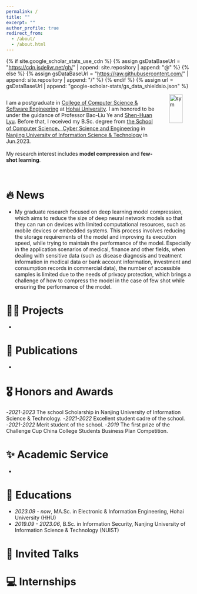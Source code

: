 ```yaml
---
permalink: /
title: ""
excerpt: ""
author_profile: true
redirect_from: 
  - /about/
  - /about.html
---
```


{% if site.google_scholar_stats_use_cdn %}
{% assign gsDataBaseUrl = "https://cdn.jsdelivr.net/gh/" | append: site.repository | append: "@" %}
{% else %}
{% assign gsDataBaseUrl = "https://raw.githubusercontent.com/" | append: site.repository | append: "/" %}
{% endif %}
{% assign url = gsDataBaseUrl | append: "google-scholar-stats/gs_data_shieldsio.json" %}

<span class='anchor' id='about-me'></span>

<head>
    <style>
        .container {
            display: flex;
        }
        .text {
            flex: 80%;
        }
        .image {
            flex: 20%;
            display: flex;
            justify-content: flex-end;
        }
    </style>
</head>
<body>
    <div class="container">
        <div class="text">
              <p>I am a postgraduate in <a href='https://cies.hhu.edu.cn/'>College of Computer Science & Software Engineering</a> at <a href='https://www.hhu.edu.cn/'>Hohai University</a>. I am honored to be under the guidance of Professor Bao-Liu Ye and <a href='https://lyushenhuan.github.io/'>Shen-Huan Lyu</a>. Before that, I received my B.Sc. degree from <a href='https://scs.nuist.edu.cn/main.htm'>the School of Computer Science、Cyber Science and Engineering</a> in <a href='https://www.nuist.edu.cn/main.htm'>Nanjing University of Information Science & Technology</a> in Jun.2023.<br><br>
              My research interest includes <b>model compression</b> and <b>few-shot learning</b>.<br><br></p>
        </div>
        <div class="image">
            <img src="images/hhu.svg" alt='sym' width="60%">
        </div>
    </div>
</body>


# 🔥 News
- My graduate research focused on deep learning model compression, which aims to reduce the size of deep neural network models so that they can run on devices with limited computational resources, such as mobile devices or embedded systems. This process involves reducing the storage requirements of the model and improving its execution speed, while trying to maintain the performance of the model. Especially in the application scenarios of medical, finance and other fields, when dealing with sensitive data (such as disease diagnosis and treatment information in medical data or bank account information, investment and consumption records in commercial data), the number of accessible samples is limited due to the needs of privacy protection, which brings a challenge of how to compress the model in the case of few shot while ensuring the performance of the model.

#  👨‍💻 Projects
- 


# 📝 Publications 
- 

# 🎖 Honors and Awards
-*2021-2023* The school Scholarship in Nanjing University of Information Science & Technology.
-*2021-2022* Excellent student cadre of the school.
-*2021-2022* Merit student of the school.
-*2019* The first prize of the Challenge Cup China College Students Business Plan Competition.

# ✨ Academic Service
-

# 📖 Educations
- *2023.09 - now*, MA.Sc. in Electronic & Information Engineering, Hohai University (HHU) 
- *2019.09 - 2023.06*, B.Sc. in Information Security, Nanjing University of Information Science & Technology (NUIST)

# 💬 Invited Talks


# 💻 Internships
